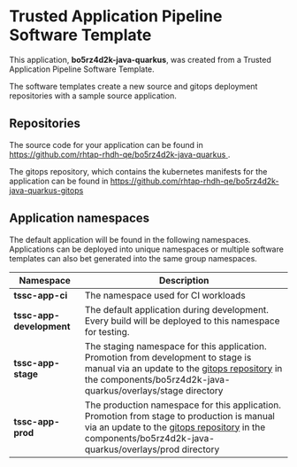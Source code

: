 # Trusted Application Pipeline Software Template

This application, **bo5rz4d2k-java-quarkus**, was created from a Trusted Application Pipeline Software Template.

The software templates create a new source and gitops deployment repositories with a sample source application. 

## Repositories

The source code for your application can be found in [https://github.com/rhtap-rhdh-qe/bo5rz4d2k-java-quarkus ](https://github.com/rhtap-rhdh-qe/bo5rz4d2k-java-quarkus ).
 
The gitops repository, which contains the kubernetes manifests for the application can be found in 
[https://github.com/rhtap-rhdh-qe/bo5rz4d2k-java-quarkus-gitops ](https://github.com/rhtap-rhdh-qe/bo5rz4d2k-java-quarkus-gitops ) 

## Application namespaces 

The default application will be found in the following namespaces. Applications can be deployed into unique namespaces or multiple software templates can also bet generated into the same group namespaces.  

|  Namespace   |  Description   |  
| -------- | -------- |
| **tssc-app-ci** | The namespace used for CI workloads |
| **tssc-app-development** | The default application during development. Every build will be deployed to this namespace for testing. |
| **tssc-app-stage** | The staging namespace for this application. Promotion from development to stage is manual via an update to the [gitops repository](https://github.com/rhtap-rhdh-qe/bo5rz4d2k-java-quarkus-gitops ) in the components/bo5rz4d2k-java-quarkus/overlays/stage directory |
| **tssc-app-prod** | The production namespace for this application. Promotion from stage to production is manual via an update to the [gitops repository](https://github.com/rhtap-rhdh-qe/bo5rz4d2k-java-quarkus-gitops ) in the components/bo5rz4d2k-java-quarkus/overlays/prod directory |